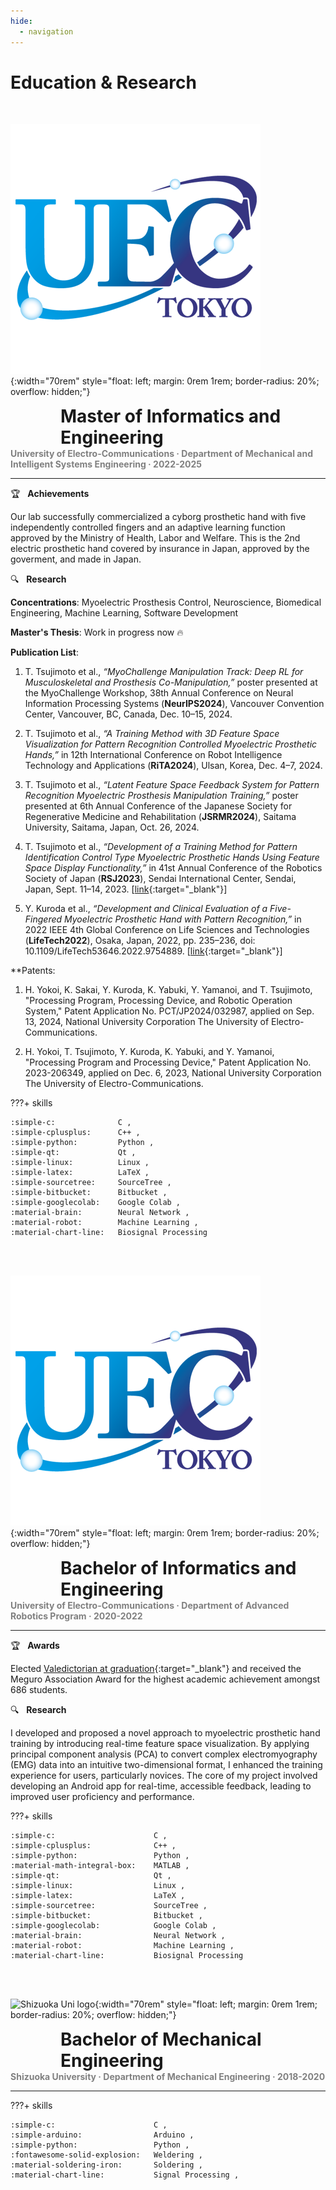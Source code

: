 ```yaml
---
hide:
  - navigation
---
```


# Education & Research
<br>

<!-- Master -->
![UEC logo](img/logo-uec.jpg){:width="70rem" style="float: left; margin: 0rem 1rem; border-radius: 20%; overflow: hidden;"}

<h1 style="margin: 0.8rem 0rem 0rem 5rem; font-weight: bold;">
    Master of Informatics and Engineering
</h1>
<h4 style="margin: 0rem; color: gray;">
    University of Electro-Communications · Department of Mechanical and Intelligent Systems Engineering · 2022-2025
</h4>

---

:trophy: &nbsp; **Achievements** <br>

Our lab successfully commercialized a cyborg prosthetic hand with five independently controlled fingers and an adaptive learning function approved by the Ministry of Health, Labor and Welfare. This is the 2nd electric prosthetic hand covered by insurance in Japan, approved by the goverment, and made in Japan.

:mag: &nbsp; **Research** <br>

**Concentrations**: Myoelectric Prosthesis Control, Neuroscience, Biomedical Engineering, Machine Learning, Software Development

**Master's Thesis**: Work in progress now :fire:

**Publication List**:

1. T. Tsujimoto et al., _“MyoChallenge Manipulation Track: Deep RL for Musculoskeletal and Prosthesis Co-Manipulation,”_ poster presented at the MyoChallenge Workshop, 38th Annual Conference on Neural Information Processing Systems (**NeurIPS2024**), Vancouver Convention Center, Vancouver, BC, Canada, Dec. 10–15, 2024.

1. T. Tsujimoto et al., _“A Training Method with 3D Feature Space Visualization for Pattern Recognition Controlled Myoelectric Prosthetic Hands,”_ in 12th International Conference on Robot Intelligence Technology and Applications (**RiTA2024**), Ulsan, Korea, Dec. 4–7, 2024.

1. T. Tsujimoto et al., _“Latent Feature Space Feedback System for Pattern Recognition Myoelectric Prosthesis Manipulation Training,”_ poster presented at 6th Annual Conference of the Japanese Society for Regenerative Medicine and Rehabilitation (**JSRMR2024**), Saitama University, Saitama, Japan, Oct. 26, 2024.

1. T. Tsujimoto et al., _“Development of a Training Method for Pattern Identification Control Type Myoelectric Prosthetic Hands Using Feature Space Display Functionality,”_ in 41st Annual Conference of the Robotics Society of Japan (**RSJ2023**), Sendai International Center, Sendai, Japan, Sept. 11–14, 2023. [[link](https://www.tus.ac.jp/ridai/doc/ji/RIJIA01Detail.php?kin=soc&no=183141){:target="_blank"}]

1. Y. Kuroda et al., _“Development and Clinical Evaluation of a Five-Fingered Myoelectric Prosthetic Hand with Pattern Recognition,”_ in 2022 IEEE 4th Global Conference on Life Sciences and Technologies (**LifeTech2022**), Osaka, Japan, 2022, pp. 235–236, doi: 10.1109/LifeTech53646.2022.9754889. [[link](https://ieeexplore.ieee.org/document/9754889){:target="_blank"}]

**Patents:

1. H. Yokoi, K. Sakai, Y. Kuroda, K. Yabuki, Y. Yamanoi, and T. Tsujimoto, "Processing Program, Processing Device, and Robotic Operation System," Patent Application No. PCT/JP2024/032987, applied on Sep. 13, 2024, National University Corporation The University of Electro-Communications.

1. H. Yokoi, T. Tsujimoto, Y. Kuroda, K. Yabuki, and Y. Yamanoi, "Processing Program and Processing Device," Patent Application No. 2023-206349, applied on Dec. 6, 2023, National University Corporation The University of Electro-Communications.

???+ skills

    :simple-c:              C ,
    :simple-cplusplus:      C++ ,
    :simple-python:         Python ,
    :simple-qt:             Qt ,
    :simple-linux:          Linux ,
    :simple-latex:          LaTeX ,
    :simple-sourcetree:     SourceTree ,
    :simple-bitbucket:      Bitbucket ,
    :simple-googlecolab:    Google Colab ,
    :material-brain:        Neural Network ,
    :material-robot:        Machine Learning ,
    :material-chart-line:   Biosignal Processing

<br><br>

<!-- Bachelor2 -->
![UEC logo](img/logo-uec.jpg){:width="70rem" style="float: left; margin: 0rem 1rem; border-radius: 20%; overflow: hidden;"}

<h1 style="margin: 0.8rem 0rem 0rem 5rem; font-weight: bold;">
    Bachelor of Informatics and Engineering
</h1>
<h4 style="margin: 0rem; color: gray;">
    University of Electro-Communications · Department of Advanced Robotics Program · 2020-2022
</h4>

---

:trophy: &nbsp; **Awards** <br>

Elected [Valedictorian at graduation](https://megurokai.jp/home2/2022megurokaisho/){:target="_blank"} and received the Meguro Association Award for the highest academic achievement amongst 686 students.

:mag: &nbsp; **Research** <br>

I developed and proposed a novel approach to myoelectric prosthetic hand training by introducing real-time feature space visualization. By applying principal component analysis (PCA) to convert complex electromyography (EMG) data into an intuitive two-dimensional format, I enhanced the training experience for users, particularly novices. The core of my project involved developing an Android app for real-time, accessible feedback, leading to improved user proficiency and performance.


???+ skills

    :simple-c:                      C ,
    :simple-cplusplus:              C++ ,
    :simple-python:                 Python ,
    :material-math-integral-box:    MATLAB ,
    :simple-qt:                     Qt ,
    :simple-linux:                  Linux ,
    :simple-latex:                  LaTeX ,
    :simple-sourcetree:             SourceTree ,
    :simple-bitbucket:              Bitbucket ,
    :simple-googlecolab:            Google Colab ,
    :material-brain:                Neural Network ,
    :material-robot:                Machine Learning ,
    :material-chart-line:           Biosignal Processing

<br><br>

<!-- Bachelor1 -->

![Shizuoka Uni logo](https://www.shizuoka.ac.jp/english/outline/profile/symbol/images/symbol_img01.gif){:width="70rem" style="float: left; margin: 0rem 1rem; border-radius: 20%; overflow: hidden;"}

<h1 style="margin: 0.8rem 0rem 0rem 5rem; font-weight: bold;">
    Bachelor of Mechanical Engineering
</h1>
<h4 style="margin: 0rem; color: gray;">
    Shizuoka University · Department of Mechanical Engineering · 2018-2020
</h4>

---
<!-- 
:books: &nbsp; **Study** <br>

I studied Physics and Math from fundamental to advanced levels.
 -->

???+ skills

    :simple-c:                      C ,
    :simple-arduino:                Arduino ,
    :simple-python:                 Python ,
    :fontawesome-solid-explosion:   Weldering ,
    :material-soldering-iron:       Soldering ,
    :material-chart-line:           Signal Processing ,

<br><br>
